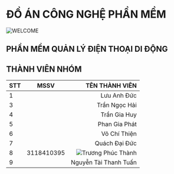 # ĐỒ ÁN CÔNG NGHỆ PHẦN MỀM 
![WELCOME](https://github.com/phucthanh2000/DOANCNPM/blob/main/a.png)
## PHẦN MỀM QUẢN LÝ ĐIỆN THOẠI DI ĐỘNG 
## THÀNH VIÊN NHÓM 
| STT |   MSSV    |   TÊN THÀNH VIÊN      |
|-----|:---------:|----------------------:|
|  1 |            | Lưu Anh Đức           |
|  3 |            | Trần Ngọc Hải         |
|  4 |            | Trần Gia Huy          |
|  5 |            | Phan Gia Phát         |
|  6 |            | Võ Chí Thiện          |
|  7 |            | Quách Đại Đức         |
|  8 | 3118410395 | ![Trương Phúc Thành](https://www.facebook.com/phucthanh03022000/)     |
|  9 |            | Nguyễn Tài Thanh Tuấn |
